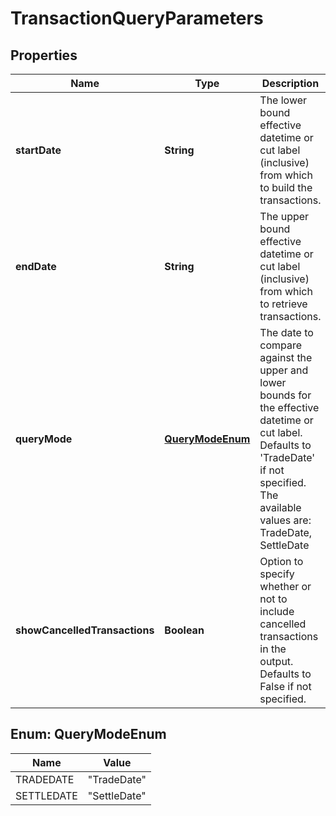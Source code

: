 

# TransactionQueryParameters


## Properties

Name | Type | Description | Notes
------------ | ------------- | ------------- | -------------
**startDate** | **String** | The lower bound effective datetime or cut label (inclusive) from which to build the transactions. | 
**endDate** | **String** | The upper bound effective datetime or cut label (inclusive) from which to retrieve transactions. | 
**queryMode** | [**QueryModeEnum**](#QueryModeEnum) | The date to compare against the upper and lower bounds for the effective datetime or cut label. Defaults to &#39;TradeDate&#39; if not specified. The available values are: TradeDate, SettleDate |  [optional]
**showCancelledTransactions** | **Boolean** | Option to specify whether or not to include cancelled transactions in the output. Defaults to False if not specified. |  [optional]



## Enum: QueryModeEnum

Name | Value
---- | -----
TRADEDATE | &quot;TradeDate&quot;
SETTLEDATE | &quot;SettleDate&quot;



